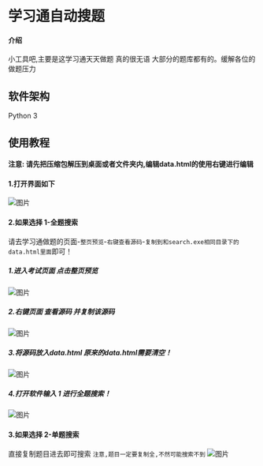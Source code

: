 # 学习通自动搜题

#### 介绍
小工具吧,主要是这学习通天天做题 真的很无语
大部分的题库都有的。缓解各位的做题压力

## 软件架构
Python 3

## 使用教程
####  注意: 请先把压缩包解压到桌面或者文件夹内,编辑data.html的使用右键进行编辑

#### 1.打开界面如下
 ![图片](https://user-images.githubusercontent.com/110643835/194990583-8a77b31c-43cb-4367-ab39-3133f6a30707.png)
#### 2.如果选择  1-全题搜索
 请去学习通做题的页面-`整页预览`-`右键查看源码`-`复制到和search.exe相同目录下的data.html里面`即可！
 ##### 1.进入考试页面 点击整页预览
 ![图片](https://user-images.githubusercontent.com/110643835/195140230-16ef3cd7-d1e2-4bbf-9721-ee8430b62108.png)
 ##### 2.右键页面 查看源码 并复制该源码
 ![图片](https://user-images.githubusercontent.com/110643835/195140763-82c79fbc-9004-4f8e-8103-d78e3cc89786.png)
 ##### 3.将源码放入data.html 原来的data.html需要清空！
 ![图片](https://user-images.githubusercontent.com/110643835/195121580-82a0994b-1b23-46d1-ac40-ec8b42094b5d.png)
 ##### 4.打开软件输入 1 进行全题搜索！
 ![图片](https://user-images.githubusercontent.com/110643835/194990620-0666f875-4ef5-4226-ab29-a6929af4785e.png)

#### 3.如果选择 2-单题搜索
直接复制题目进去即可搜索 `注意,题目一定要复制全,不然可能搜索不到`
![图片](https://user-images.githubusercontent.com/110643835/194990750-ed5d7983-0f7d-472f-ae76-c18927c2e84b.png)
